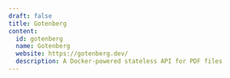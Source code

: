 ```yaml
---
draft: false
title: Gotenberg
content:
  id: gotenberg
  name: Gotenberg
  website: https://gotenberg.dev/
  description: A Docker-powered stateless API for PDF files
---
```

